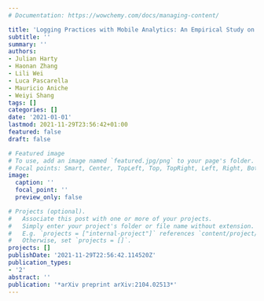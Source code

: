 ```yaml
---
# Documentation: https://wowchemy.com/docs/managing-content/

title: 'Logging Practices with Mobile Analytics: An Empirical Study on Firebase'
subtitle: ''
summary: ''
authors:
- Julian Harty
- Haonan Zhang
- Lili Wei
- Luca Pascarella
- Mauricio Aniche
- Weiyi Shang
tags: []
categories: []
date: '2021-01-01'
lastmod: 2021-11-29T23:56:42+01:00
featured: false
draft: false

# Featured image
# To use, add an image named `featured.jpg/png` to your page's folder.
# Focal points: Smart, Center, TopLeft, Top, TopRight, Left, Right, BottomLeft, Bottom, BottomRight.
image:
  caption: ''
  focal_point: ''
  preview_only: false

# Projects (optional).
#   Associate this post with one or more of your projects.
#   Simply enter your project's folder or file name without extension.
#   E.g. `projects = ["internal-project"]` references `content/project/deep-learning/index.md`.
#   Otherwise, set `projects = []`.
projects: []
publishDate: '2021-11-29T22:56:42.114520Z'
publication_types:
- '2'
abstract: ''
publication: '*arXiv preprint arXiv:2104.02513*'
---
```

